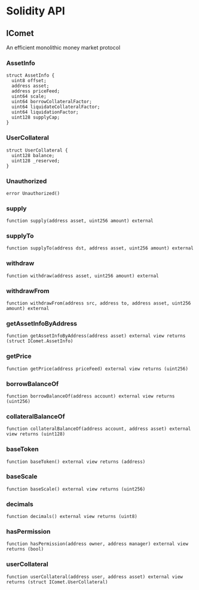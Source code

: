 # Solidity API

## IComet

An efficient monolithic money market protocol

### AssetInfo

```solidity
struct AssetInfo {
  uint8 offset;
  address asset;
  address priceFeed;
  uint64 scale;
  uint64 borrowCollateralFactor;
  uint64 liquidateCollateralFactor;
  uint64 liquidationFactor;
  uint128 supplyCap;
}
```

### UserCollateral

```solidity
struct UserCollateral {
  uint128 balance;
  uint128 _reserved;
}
```

### Unauthorized

```solidity
error Unauthorized()
```

### supply

```solidity
function supply(address asset, uint256 amount) external
```

### supplyTo

```solidity
function supplyTo(address dst, address asset, uint256 amount) external
```

### withdraw

```solidity
function withdraw(address asset, uint256 amount) external
```

### withdrawFrom

```solidity
function withdrawFrom(address src, address to, address asset, uint256 amount) external
```

### getAssetInfoByAddress

```solidity
function getAssetInfoByAddress(address asset) external view returns (struct IComet.AssetInfo)
```

### getPrice

```solidity
function getPrice(address priceFeed) external view returns (uint256)
```

### borrowBalanceOf

```solidity
function borrowBalanceOf(address account) external view returns (uint256)
```

### collateralBalanceOf

```solidity
function collateralBalanceOf(address account, address asset) external view returns (uint128)
```

### baseToken

```solidity
function baseToken() external view returns (address)
```

### baseScale

```solidity
function baseScale() external view returns (uint256)
```

### decimals

```solidity
function decimals() external view returns (uint8)
```

### hasPermission

```solidity
function hasPermission(address owner, address manager) external view returns (bool)
```

### userCollateral

```solidity
function userCollateral(address user, address asset) external view returns (struct IComet.UserCollateral)
```

